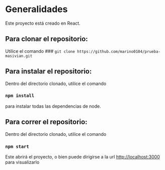 # Generalidades

Este proyecto está creado en React.

## Para clonar el repositorio:

Utilice el comando ### `git clone https://github.com/marino0104/prueba-masivian.git`

## Para instalar el repositorio:

Dentro del directorio clonado, utilice el comando


### `npm install`

para instalar todas las dependencias de node.
## Para correr el repositorio:

Dentro del directorio clonado, utilice el comando

### `npm start`

Este abrirá el proyecto, o bien puede dirigirse a la url [http://localhost:3000](http://localhost:3000) para visualizarlo
